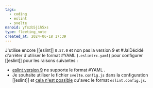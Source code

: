```yaml
---
tags:
  - coding
  - eslint
  - svelte
nanoid: yfszb5jih5xs
type: fleeting_note
created_at: 2024-06-18 17:39
---
```

J'utilise encore [[eslint]] `8.57.0` et non pas la version 9 et #JaiDécidé d'arrêter d'utiliser le format #YAML (`.eslintrc.yaml`) pour configurer [[eslint]] pour les raisons suivantes :

- [eslint version 9](https://eslint.org/docs/latest/use/configure/configuration-files) ne supporte le format #YAML .
- Je souhaite utiliser le fichier `svelte.config.js` dans la configuration [[eslint]] et [cela n'est possible](https://github.com/sveltejs/eslint-plugin-svelte/) qu'avec le format `eslint.config.js`.
